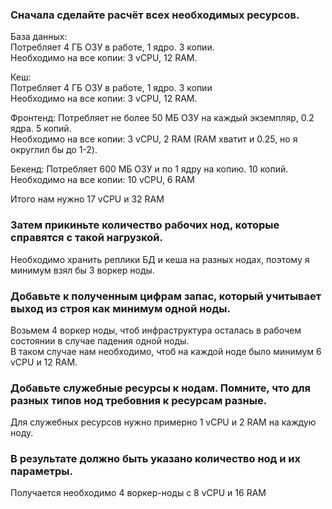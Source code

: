 ### Сначала сделайте расчёт всех необходимых ресурсов.
База данных:  
Потребляет 4 ГБ ОЗУ в работе, 1 ядро. 3 копии.  
Необходимо на все копии: 3 vCPU, 12 RAM.

Кеш:  
Потребляет 4 ГБ ОЗУ в работе, 1 ядро. 3 копии  
Необходимо на все копии: 3 vCPU, 12 RAM.

Фронтенд:
Потребляет не более 50 МБ ОЗУ на каждый экземпляр, 0.2 ядра. 5 копий.  
Необходимо на все копии: 3 vCPU, 2 RAM (RAM хватит и 0.25, но я округлил бы до 1-2).

Бекенд:
Потребляет 600 МБ ОЗУ и по 1 ядру на копию. 10 копий.  
Необходимо на все копии: 10 vCPU, 6 RAM  

Итого нам нужно 17 vCPU и 32 RAM
### Затем прикиньте количество рабочих нод, которые справятся с такой нагрузкой.

Необходимо хранить реплики БД и кеша на разных нодах, поэтому я минимум взял бы 3 воркер ноды.

### Добавьте к полученным цифрам запас, который учитывает выход из строя как минимум одной ноды.
Возьмем 4 воркер ноды, чтоб инфраструктура осталась в рабочем состоянии в случае падения одной ноды.  
В таком случае нам необходимо, чтоб на каждой ноде было минимум 
6 vCPU и 12 RAM.


### Добавьте служебные ресурсы к нодам. Помните, что для разных типов нод требовния к ресурсам разные. 
Для служебных ресурсов нужно примерно 1 vCPU и 2 RAM на каждую ноду.


### В результате должно быть указано количество нод и их параметры.
Получается необходимо 4 воркер-ноды с 8 vCPU и 16 RAM